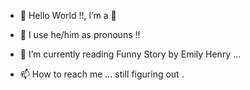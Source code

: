 - 👋 Hello World !!, I’m a 🦆
- 👀 I use he/him as pronouns !! 
- 📕 I’m currently reading Funny Story by Emily Henry ...

- 📫 How to reach me ... still figuring out . 


<!---
codingCapricorn/codingCapricorn is a ✨ special ✨ repository because its `README.md` (this file) appears on your GitHub profile.
You can click the Preview link to take a look at your changes.
--->
